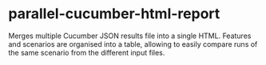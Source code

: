 # parallel-cucumber-html-report
Merges multiple Cucumber JSON results file into a single HTML. Features and scenarios are organised into a table, allowing to easily compare runs of the same scenario from the different input files. 
